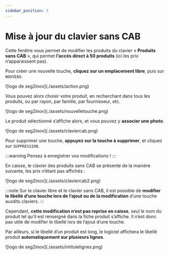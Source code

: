 ```yaml
---
sidebar_position: 3
---
```


# Mise à jour du clavier sans CAB

Cette fenêtre vous permet de modifier les produits du clavier « **Produits sans CAB** », qui permet **l’accès direct à 50 produits** (ici les prix n’apparaissent pas).

Pour créer une nouvelle touche, **cliquez sur un emplacement libre**, puis sur ```NOUVEAU```. 

<div className="contenaireImg">
    ![logo de seg2inov](./assets/action.png)
    </div>

Vous pouvez alors choisir votre produit, en recherchant dans tous les produits, ou par rayon, par famille, par fournisseur, etc. 

<div className="contenaireImg">
    ![logo de seg2inov](./assets/nouvelletouche.png)
    </div>

Le produit sélectionné s’affiche alors, et vous pouvez y **associer une photo**. 

<div className="contenaireImg">
    ![logo de seg2inov](./assets/claviercab.png)
    </div>

Pour supprimer une touche, **appuyez sur la touche à supprimer**, et cliquez sur ```SUPPRESSION```. 

:::warning
Pensez à enregistrer vos modifications !
:::

En caisse, le clavier des produits sans CAB se présente de la manière suivante, les prix n’étant pas affichés :

<div className="contenaireImg">
    ![logo de seg2inov](./assets/claviercab2.png)
    </div>

:::note
Sur le clavier libre et le clavier sans CAB, il est possible de **modifier le libellé d’une touche lors de l’ajout ou de la modification** d’une touche auxdits claviers. 
:::

Cependant, **cette modification n’est pas reprise en caisse**, seul le nom du produit tel qu’il est renseigné dans la fiche produit s’affiche. Il n’est donc pas utile de modifier le libellé lors de l’ajout d’une touche.

Par ailleurs, si le libellé d’un produit est long, le logiciel affichera le libellé produit **automatiquement sur plusieurs lignes**.

<div className="contenaireImg">
    ![logo de seg2inov](./assets/intitulelignes.png)
    </div>